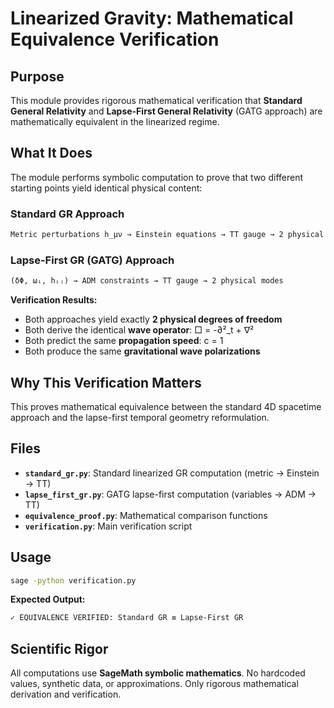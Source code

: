# Linearized Gravity: Mathematical Equivalence Verification

## Purpose

This module provides rigorous mathematical verification that
**Standard General Relativity** and **Lapse-First General Relativity**
(GATG approach) are mathematically equivalent in the linearized regime.

## What It Does

The module performs symbolic computation to prove that two different
starting points yield identical physical content:

### Standard GR Approach

```markdown
Metric perturbations h_μν → Einstein equations → TT gauge → 2 physical modes
```

### Lapse-First GR (GATG) Approach

```markdown
(δΦ, ωᵢ, hᵢⱼ) → ADM constraints → TT gauge → 2 physical modes
```

**Verification Results:**

- Both approaches yield exactly **2 physical degrees of freedom**
- Both derive the identical **wave operator**: □ = -∂²_t + ∇²
- Both predict the same **propagation speed**: c = 1
- Both produce the same **gravitational wave polarizations**

## Why This Verification Matters

This proves mathematical equivalence between the standard 4D spacetime approach
and the lapse-first temporal geometry reformulation.

## Files

- **`standard_gr.py`**: Standard linearized GR computation (metric → Einstein → TT)
- **`lapse_first_gr.py`**: GATG lapse-first computation (variables → ADM → TT)
- **`equivalence_proof.py`**: Mathematical comparison functions
- **`verification.py`**: Main verification script

## Usage

```bash
sage -python verification.py
```

**Expected Output:**

```markdown
✓ EQUIVALENCE VERIFIED: Standard GR ≡ Lapse-First GR
```

## Scientific Rigor

All computations use **SageMath symbolic mathematics**.
No hardcoded values, synthetic data, or approximations.
Only rigorous mathematical derivation and verification.
